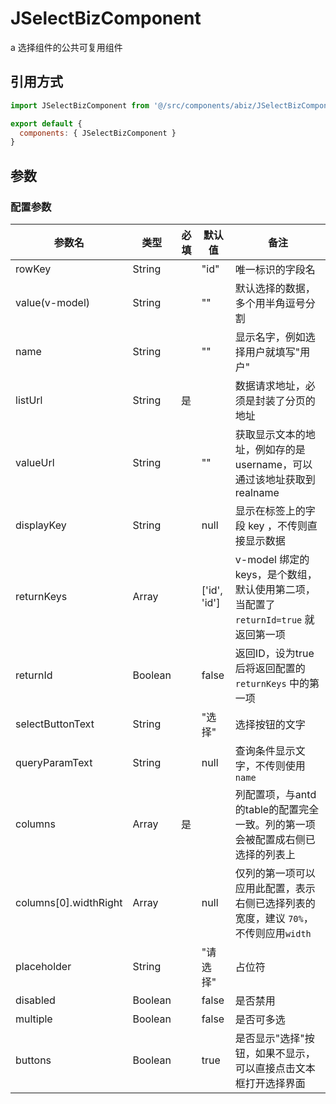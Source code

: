 # JSelectBizComponent

a 选择组件的公共可复用组件

## 引用方式

```js
import JSelectBizComponent from '@/src/components/abiz/JSelectBizComponent'

export default {
  components: { JSelectBizComponent }
}
```

## 参数

### 配置参数

| 参数名                | 类型    | 必填 | 默认值       | 备注                                                                                 |
|-----------------------|---------|------|--------------|--------------------------------------------------------------------------------------|
| rowKey                | String  |      | "id"         | 唯一标识的字段名                                                                     |
| value(v-model)        | String  |      | ""           | 默认选择的数据，多个用半角逗号分割                                                   |
| name                  | String  |      | ""           | 显示名字，例如选择用户就填写"用户"                                                   |
| listUrl               | String  | 是   |              | 数据请求地址，必须是封装了分页的地址                                                 |
| valueUrl              | String  |      | ""           | 获取显示文本的地址，例如存的是 username，可以通过该地址获取到 realname               |
| displayKey            | String  |      | null         | 显示在标签上的字段 key    ，不传则直接显示数据                                       |
| returnKeys            | Array   |      | ['id', 'id'] | v-model 绑定的 keys，是个数组，默认使用第二项，当配置了 `returnId=true` 就返回第一项 |
| returnId              | Boolean |      | false        | 返回ID，设为true后将返回配置的 `returnKeys` 中的第一项                               |
| selectButtonText      | String  |      | "选择"       | 选择按钮的文字                                                                       |
| queryParamText        | String  |      | null         | 查询条件显示文字，不传则使用 `name`                                                  |
| columns               | Array   | 是   |              | 列配置项，与antd的table的配置完全一致。列的第一项会被配置成右侧已选择的列表上        |
| columns[0].widthRight | Array   |      | null         | 仅列的第一项可以应用此配置，表示右侧已选择列表的宽度，建议 `70%`，不传则应用`width`  |
| placeholder           | String  |      | "请选择"     | 占位符                                                                               |
| disabled              | Boolean |      | false        | 是否禁用                                                                             |
| multiple              | Boolean |      | false        | 是否可多选                                                                           |
| buttons               | Boolean |      | true         | 是否显示"选择"按钮，如果不显示，可以直接点击文本框打开选择界面                       |
